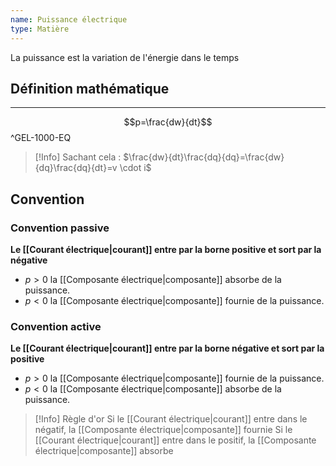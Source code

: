 ```yaml
---
name: Puissance électrique
type: Matière
---
```

La puissance est la variation de l'énergie dans le temps

## Définition mathématique
---
$$p=\frac{dw}{dt}$$
^GEL-1000-EQ
>[!Info]
>Sachant cela : $\frac{dw}{dt}\frac{dq}{dq}=\frac{dw}{dq}\frac{dq}{dt}=v \cdot i$

## Convention

### Convention passive
**Le [[Courant électrique|courant]] entre par la borne positive et sort par la négative**
- $p > 0$ la [[Composante électrique|composante]] absorbe de la puissance.
- $p < 0$ la [[Composante électrique|composante]] fournie de la puissance.

### Convention active
**Le [[Courant électrique|courant]] entre par la borne négative et sort par la positive**
- $p > 0$ la [[Composante électrique|composante]] fournie de la puissance.
- $p < 0$ la [[Composante électrique|composante]] absorbe de la puissance.

>[!Info] Règle d'or
>Si le [[Courant électrique|courant]] entre dans le négatif, la [[Composante électrique|composante]] fournie
>Si le [[Courant électrique|courant]] entre dans le positif, la [[Composante électrique|composante]] absorbe
